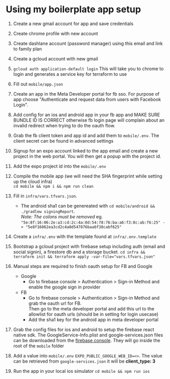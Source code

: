 # Using my boilerplate app setup

1. Create a new gmail account for app and save credentials
2. Create chrome profile with new account
3. Create dashlane account (password manager) using this email and link to family plan
4. Create a gcloud account with new gmail
5. `gcloud auth application-default login` This will take you to chrome to login and generates a service key for terraform to use
6. Fill out `mobile/app.json`
7. Create an app in the Meta Developer portal for fb sso. For purpose of app choose "Authenticate and request data from users with Facebook Login".
8. Add config for an ios and android app in your fb app and MAKE SURE BUNDLE ID IS CORRECT otherwise fb login page will complain about an invalid redirect when trying to do the oauth flow.
9. Grab the fb client token and app id and add them to `mobile/.env`. The client secret can be found in advanced settings
10. Signup for an expo account linked to the app email and create a new project in the web portal. You will then get a popup with the project id.
11. Add the expo project id into the `mobile/.env`
12. Compile the mobile app (we will need the SHA fingerprint while setting up the cloud infra)  
    `cd mobile && npm i && npm run clean`
13. Fill in `infra/vars.tfvars.json`.
    - The android sha1 can be genereated with `cd mobile/android && ./gradlew signingReport`.  
    *Note: The colons must be removed* eg. `"5e:8f:16:06:2e:a3:cd:2c:4a:0d:54:78:76:ba:a6:f3:8c:ab:f6:25" -> "5e8f16062ea3cd2c4a0d547876baa6f38cabf625"`
14. Create a `infra/.env` with the template found at `infra/.env.template`

15. Bootstrap a gcloud project with firebase setup including auth (email and social signin), a firestore db and a storage bucket. `cd infra && terraform init && terraform apply -var-file="vars.tfvars.json"`
16. Manual steps are required to finish oauth setup for FB and Google
    - Google
      - Go to firebase console > Authentication > Sign-in Method and enable the google sign in provider
    - FB
      - Go to firebase console > Authentication > Sign-in Method and grab the oauth url for FB.  
      Then go to the meta developer portal and add this url to the allowlist for oauth urls (should be in setting for login usecase)
      - Add the sha1 key for the android app in meta developer portal
17. Grab the config files for ios and android to setup the firebase react native sdk. The GoogleService-Info.plist and google-services.json files can be downloaded from the [firebase console](https://console.firebase.google.com). They will go inside the root of the `mobile` folder
18. Add a value into `mobile/.env` `EXPO_PUBLIC_GOOGLE_WEB_ID=<>`. The value can be retrieved from `google-services.json` it will be **client_type: 3**
19. Run the app in your local ios simulator `cd mobile && npm run ios`
